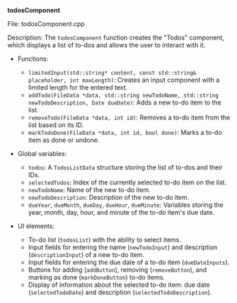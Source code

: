 **todosComponent**

File: todosComponent.cpp

Description: The `todosComponent` function creates the "Todos" component, which displays a list of to-dos and allows the user to interact with it.

* Functions:
    * `limitedInput(std::string* content, const std::string& placeholder, int maxLength)`: Creates an input component with a limited length for the entered text.
    * `addTodo(FileData *data, std::string newTodoName, std::string newTodoDescription, Date dueDate)`: Adds a new to-do item to the list.
    * `removeTodo(FileData *data, int id)`: Removes a to-do item from the list based on its ID.
    * `markTodoDone(FileData *data, int id, bool done)`: Marks a to-do item as done or undone.

* Global variables:
    * `todos`: A `TodosListData` structure storing the list of to-dos and their IDs.
    * `selectedTodos`: Index of the currently selected to-do item on the list.
    * `newTodoName`: Name of the new to-do item.
    * `newTodoDescription`: Description of the new to-do item.
    * `dueYear`, `dueMonth`, `dueDay`, `dueHour`, `dueMinute`: Variables storing the year, month, day, hour, and minute of the to-do item's due date.

* UI elements:
    * To-do list (`todosList`) with the ability to select items.
    * Input fields for entering the name (`newTodoInput`) and description (`descriptionInput`) of a new to-do item.
    * Input fields for entering the due date of a to-do item (`dueDateInputs`).
    * Buttons for adding (`addButton`), removing (`removeButton`), and marking as done (`markDoneButton`) to-do items.
    * Display of information about the selected to-do item: due date (`selectedTodoDate`) and description (`selectedTodoDescription`).
